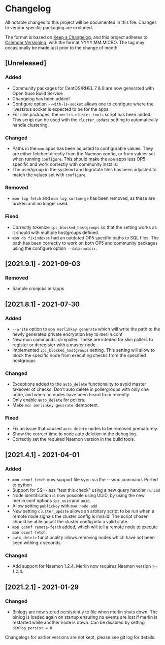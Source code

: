# Changelog
All notable changes to this project will be documented in this file. Changes to
vendor specific packaging are excluded.

The format is based on [Keep a Changelog](https://keepachangelog.com/en/1.0.0/),
and this project adheres to [Calendar Versioning](https://calver.org/), with the
format YYYY.MM.MICRO. The tag may occasionally be made just prior to the change
of month.

## [Unreleased]
### Added
- Community packages for CentOS/RHEL 7 & 8 are now generated with Open Suse
  Build Service
- Changelog has been added!
- Configure option `--with-ls-socket` allows one to configure where the
  livestatus socket is expected to be for the apps.
- For slim packages, the `merlin_cluster_tools` script has been added. This
  script can be used with the `cluster_update` setting to automatically handle
  clustering.

### Changed
- Paths in the `mon` apps has been adjusted to configurable values. They are
  either fetched directly from the Naemon config, or from values set when
  running `configure`. This should make the `mon` apps less OP5 specific and
  work correctly with community installs.
- The user/group in the systemd and logrotate files has been adjusted to match
  the values set with `configure`.

### Removed
- `mon log fetch` and `mon log sortmerge` has been removed, as these are broken
   and no longer used.

### Fixed
- Correctly tokenize `ipc_blocked_hostgroups` so that the setting works as it
  should with multiple hostgroups defined.
- `mon db fixindexes` had an outdated OP5 specific paths to SQL files. The path
  has been correctly to work on both OP5 and community packages using the
  configure option `--datarootdir`.

## [2021.9.1] - 2021-09-03
### Removed
- Sample cronjobs in /apps

## [2021.8.1] - 2021-07-30
### Added
- `--write` option to `mon merlinkey generate` which will write the path to the
  newly generated private encryption key to merlin.conf
- New mon commands: slimpoller. These are inteded for slim pollers to register
  or deregister with a master node.
- Implemented `ipc_blocked_hostgroups` setting. This setting will allow to block
  the specific node from executing checks from the specified hostgroups

### Changed
- Exceptions added to the `auto_delete` functionality to avoid master takeover
  of checks. Don't auto delete in pollergroups with only one node, and when
  no nodes have been heard from recently.
- Only enable `auto_delete` for pollers.
- Make `mon merlinkey generate` idempotent.

### Fixed
- Fix an issue that caused `auto_delete` nodes to be removed prematurely.
- Show the correct time to node auto deletion in the debug log.
- Correctly set the required Naemon version in the build tools.


## [2021.4.1] - 2021-04-01
### Added
- `mon oconf fetch` now support file sync via the --sync command. Ported to
   python
- Support for SSH-less "test this check" using a new query handler `runcmd`
- Node identification is now possible using UUID, by using the new merlin.conf
  options `ipc_uuid` and `uuid`.
- Allow setting `publickey` with `mon node add`
- New setting `cluster_update` allows an arbitary script to be run when a remote
  node signals the cluster config is invalid. The script chosen should be able
  adjust the cluster config into a valid state.
- `mon oconf remote-fetch` added, which will tell a remote node to execute
  `mon oconf fetch`.
- `auto_delete` functionality allows removing nodes which have not been seen
  withing x seconds.

### Changed
- Add support for Naemon 1.2.4. Merlin now requires Naemon version >= 1.2.4.

## [2021.2.1] - 2021-01-29
### Changed
- Binlogs are now stored persistently to file when merlin shuts down. The
  binlog is loaded again on startup ensuring no events are lost if merlin is
  restarted while another node is down. Can be disabled by setting
  `binlog_persist = 0`.

Changelogs for earlier versions are not kept, please see git log for details.
